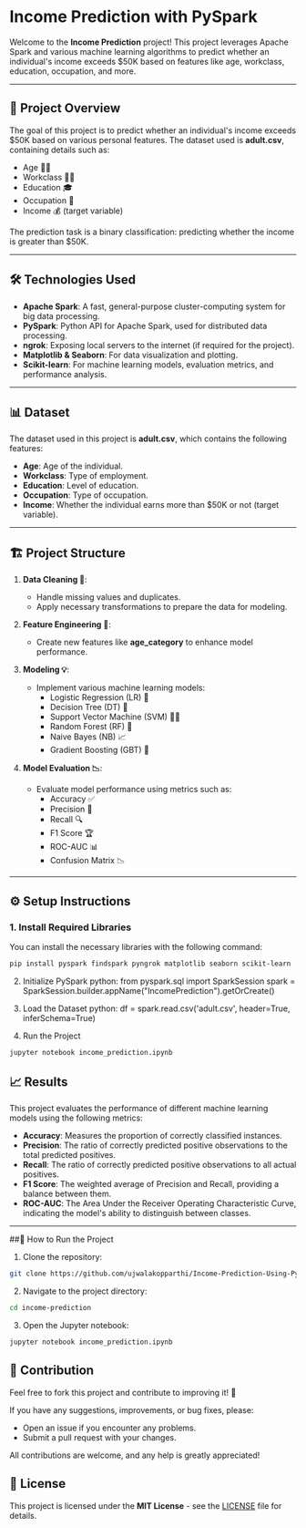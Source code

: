 # Income Prediction with PySpark

Welcome to the **Income Prediction** project! This project leverages Apache Spark and various machine learning algorithms to predict whether an individual's income exceeds $50K based on features like age, workclass, education, occupation, and more.

---

## 💼 Project Overview

The goal of this project is to predict whether an individual's income exceeds $50K based on various personal features. The dataset used is **adult.csv**, containing details such as:

- Age 👶👴
- Workclass 🧑‍💼
- Education 🎓
- Occupation 💼
- Income 💰 (target variable)

The prediction task is a binary classification: predicting whether the income is greater than $50K.

---

## 🛠️ Technologies Used

- **Apache Spark**: A fast, general-purpose cluster-computing system for big data processing.
- **PySpark**: Python API for Apache Spark, used for distributed data processing.
- **ngrok**: Exposing local servers to the internet (if required for the project).
- **Matplotlib & Seaborn**: For data visualization and plotting.
- **Scikit-learn**: For machine learning models, evaluation metrics, and performance analysis.

---

## 📊 Dataset

The dataset used in this project is **adult.csv**, which contains the following features:

- **Age**: Age of the individual.
- **Workclass**: Type of employment.
- **Education**: Level of education.
- **Occupation**: Type of occupation.
- **Income**: Whether the individual earns more than $50K or not (target variable).

---

## 🏗️ Project Structure

1. **Data Cleaning 🧹**:
   - Handle missing values and duplicates.
   - Apply necessary transformations to prepare the data for modeling.

2. **Feature Engineering 🔧**:
   - Create new features like **age_category** to enhance model performance.

3. **Modeling 💡**:
   - Implement various machine learning models:
     - Logistic Regression (LR) 🤖
     - Decision Tree (DT) 🌳
     - Support Vector Machine (SVM) 🧑‍💼
     - Random Forest (RF) 🌲
     - Naive Bayes (NB) 📈
     - Gradient Boosting (GBT) 🚀

4. **Model Evaluation 📉**:
   - Evaluate model performance using metrics such as:
     - Accuracy ✅
     - Precision 🎯
     - Recall 🔍
     - F1 Score 🏆
     - ROC-AUC 📊
     - Confusion Matrix 📉

---

## ⚙️ Setup Instructions

### 1. Install Required Libraries

You can install the necessary libraries with the following command:

```bash
pip install pyspark findspark pyngrok matplotlib seaborn scikit-learn
```
2. Initialize PySpark
python:
from pyspark.sql import SparkSession
spark = SparkSession.builder.appName("IncomePrediction").getOrCreate()

3. Load the Dataset
python:
df = spark.read.csv('adult.csv', header=True, inferSchema=True)

4. Run the Project
```bash
jupyter notebook income_prediction.ipynb
```
## 📈 Results

This project evaluates the performance of different machine learning models using the following metrics:

- **Accuracy**: Measures the proportion of correctly classified instances.
- **Precision**: The ratio of correctly predicted positive observations to the total predicted positives.
- **Recall**: The ratio of correctly predicted positive observations to all actual positives.
- **F1 Score**: The weighted average of Precision and Recall, providing a balance between them.
- **ROC-AUC**: The Area Under the Receiver Operating Characteristic Curve, indicating the model's ability to distinguish between classes.

---

##🔧 How to Run the Project
1. Clone the repository:
```bash
git clone https://github.com/ujwalakopparthi/Income-Prediction-Using-Pyspark.git
```
2. Navigate to the project directory:
```bash
cd income-prediction
```
3. Open the Jupyter notebook:
```bash
jupyter notebook income_prediction.ipynb
```



## 🎉 Contribution

Feel free to fork this project and contribute to improving it! 🚀

If you have any suggestions, improvements, or bug fixes, please:

- Open an issue if you encounter any problems.
- Submit a pull request with your changes.

All contributions are welcome, and any help is greatly appreciated!

## 🎯 License

This project is licensed under the **MIT License** - see the [LICENSE](LICENSE) file for details.


